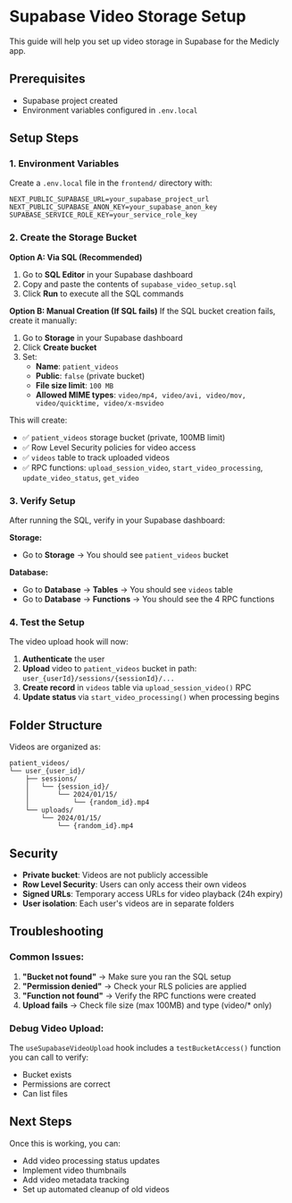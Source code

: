 # Supabase Video Storage Setup

This guide will help you set up video storage in Supabase for the Medicly app.

## Prerequisites

- Supabase project created
- Environment variables configured in `.env.local`

## Setup Steps

### 1. Environment Variables

Create a `.env.local` file in the `frontend/` directory with:

```env
NEXT_PUBLIC_SUPABASE_URL=your_supabase_project_url
NEXT_PUBLIC_SUPABASE_ANON_KEY=your_supabase_anon_key
SUPABASE_SERVICE_ROLE_KEY=your_service_role_key
```

### 2. Create the Storage Bucket

**Option A: Via SQL (Recommended)**
1. Go to **SQL Editor** in your Supabase dashboard
2. Copy and paste the contents of `supabase_video_setup.sql`
3. Click **Run** to execute all the SQL commands

**Option B: Manual Creation (If SQL fails)**
If the SQL bucket creation fails, create it manually:
1. Go to **Storage** in your Supabase dashboard
2. Click **Create bucket**
3. Set:
   - **Name**: `patient_videos`
   - **Public**: `false` (private bucket)
   - **File size limit**: `100 MB`
   - **Allowed MIME types**: `video/mp4, video/avi, video/mov, video/quicktime, video/x-msvideo`

This will create:
- ✅ `patient_videos` storage bucket (private, 100MB limit)
- ✅ Row Level Security policies for video access
- ✅ `videos` table to track uploaded videos
- ✅ RPC functions: `upload_session_video`, `start_video_processing`, `update_video_status`, `get_video`

### 3. Verify Setup

After running the SQL, verify in your Supabase dashboard:

**Storage:**
- Go to **Storage** → You should see `patient_videos` bucket

**Database:**
- Go to **Database** → **Tables** → You should see `videos` table
- Go to **Database** → **Functions** → You should see the 4 RPC functions

### 4. Test the Setup

The video upload hook will now:

1. **Authenticate** the user
2. **Upload** video to `patient_videos` bucket in path: `user_{userId}/sessions/{sessionId}/...`
3. **Create record** in `videos` table via `upload_session_video()` RPC
4. **Update status** via `start_video_processing()` when processing begins

## Folder Structure

Videos are organized as:
```
patient_videos/
└── user_{user_id}/
    ├── sessions/
    │   └── {session_id}/
    │       └── 2024/01/15/
    │           └── {random_id}.mp4
    └── uploads/
        └── 2024/01/15/
            └── {random_id}.mp4
```

## Security

- **Private bucket**: Videos are not publicly accessible
- **Row Level Security**: Users can only access their own videos
- **Signed URLs**: Temporary access URLs for video playback (24h expiry)
- **User isolation**: Each user's videos are in separate folders

## Troubleshooting

### Common Issues:

1. **"Bucket not found"** → Make sure you ran the SQL setup
2. **"Permission denied"** → Check your RLS policies are applied
3. **"Function not found"** → Verify the RPC functions were created
4. **Upload fails** → Check file size (max 100MB) and type (video/* only)

### Debug Video Upload:

The `useSupabaseVideoUpload` hook includes a `testBucketAccess()` function you can call to verify:
- Bucket exists
- Permissions are correct
- Can list files

## Next Steps

Once this is working, you can:
- Add video processing status updates
- Implement video thumbnails
- Add video metadata tracking
- Set up automated cleanup of old videos 